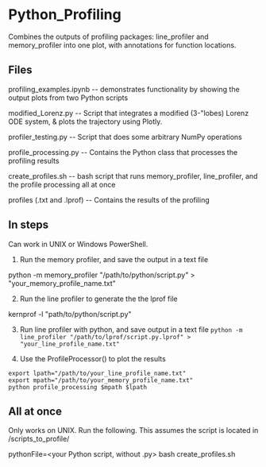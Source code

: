 # Python_Profiling

Combines the outputs of profiling packages: line_profiler and memory_profiler into one plot, with annotations for function locations.

## Files
profiling_examples.ipynb -- demonstrates functionality by showing the output plots from two Python scripts

modified_Lorenz.py -- Script that integrates a modified (3-"lobes) Lorenz ODE system, & plots the trajectory using Plotly.

profiler_testing.py -- Script that does some arbitrary NumPy operations

profile_processing.py -- Contains the Python class that processes the profiling results

create_profiles.sh -- bash script that runs memory_profiler, line_profiler, and the profile processing all at once
  
profiles (.txt and .lprof) -- Contains the results of the profiling

## In steps

Can work in UNIX or Windows PowerShell. 

1. Run the memory profiler, and save the output in a text file

python -m memory_profiler "/path/to/python/script.py" > "your_memory_profile_name.txt"

2. Run the line profiler to generate the the lprof file

kernprof -l "path/to/python/script.py"

3. Run line profiler with python, and save output in a text file
```python -m line_profiler "/path/to/lprof/script.py.lprof" > "your_line_profile_name.txt"```

4. Use the ProfileProcessor() to plot the results
```
export lpath="/path/to/your_line_profile_name.txt"
export mpath="/path/to/your_memory_profile_name.txt"
python profile_processing $mpath $lpath
```

## All at once

Only works on UNIX. Run the following. This assumes the script is located in /scripts_to_profile/

pythonFile=<your Python script, without .py> bash create_profiles.sh

